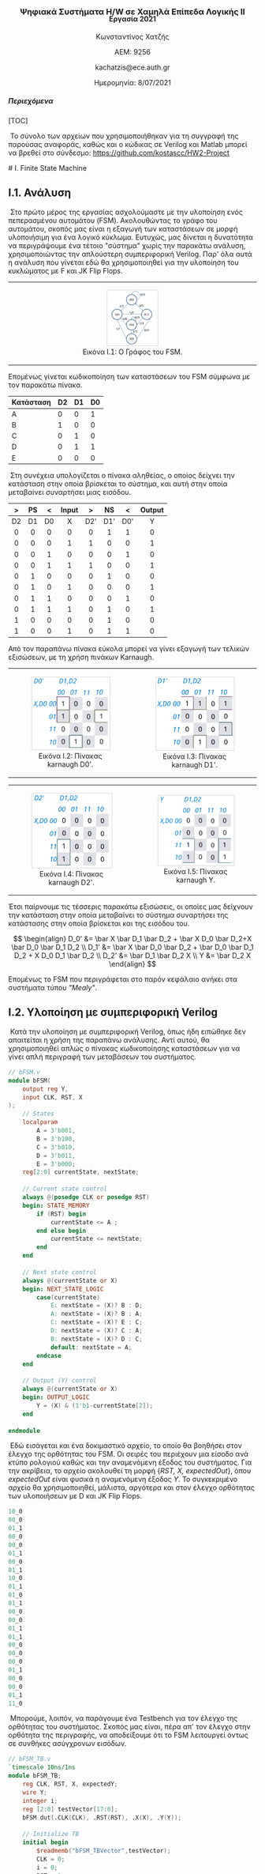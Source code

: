 <br><br><br><br>

<br>

<br>
<br>

<h3 style="text-align: center; ">Ψηφιακά Συστήματα H/W σε Χαμηλά Επίπεδα Λογικής ΙΙ</h3>
<h4 style="text-align: center; margin-top: -20px;">Εργασία 2021</h4>


<p style="text-align: center;">Κωνσταντίνος Χατζής</p>

<p style="text-align: center;">ΑΕΜ: 9256</p>

<p style="text-align: center;">kachatzis@ece.auth.gr</p>

<p style="text-align: center;">Ημερομηνία: 8/07/2021</p>

<div style="page-break-after: always; break-after: page;"></div>







<h5>Περιεχόμενα</h5>

[TOC]






​	Το σύνολο των αρχείων που χρησιμοποιήθηκαν για τη συγγραφή της παρούσας αναφοράς, καθώς και ο κώδικας σε Verilog και Matlab μπορεί να βρεθεί στο σύνδεσμο: https://github.com/kostascc/HW2-Project



<div style="page-break-after: always; break-after: page;"></div>
# I. Finite State Machine

## Ι.1. Ανάλυση

​	Στο πρώτο μέρος της εργασίας ασχολούμαστε με την υλοποίηση ενός πεπερασμένου αυτομάτου (FSM). Ακολουθώντας το γράφο του αυτομάτου, σκοπός μας είναι η εξαγωγή των καταστάσεων σε μορφή υλοποιήσιμη για ένα λογικό κύκλωμα. Ευτυχώς, μας δίνεται η δυνατότητα να περιγράψουμε ένα τέτοιο "σύστημα" χωρίς την παρακάτω ανάλυση, χρησιμοποιώντας την απλούστερη συμπεριφορική Verilog. Παρ' όλα αυτά η ανάλυση που γίνεται εδώ θα χρησιμοποιηθεί για την υλοποίηση του κυκλώματος με F και JK Flip Flops.

<table style="width:100%;">
<tr>
<td style="border: none;">
<figure style="text-align:center;">
  <img src="../Exercise_1/writing/fsm_graph.PNG" style="width:25%; border: 1px solid rgb(0 0 0 / 15%)">
  <figcaption>Εικόνα I.1: Ο Γράφος του FSM.</figcaption>
</figure>
</td>
</table>

Επομένως γίνεται κωδικοποίηση των καταστάσεων του FSM σύμφωνα με τον παρακάτω πίνακα.

| Κατάσταση | D2   | D1   | D0   |
| --------- | ---- | ---- | ---- |
| A         | 0    | 0    | 1    |
| B         | 1    | 0    | 0    |
| C         | 0    | 1    | 0    |
| D         | 0    | 1    | 1    |
| E         | 0    | 0    | 0    |

​	Στη συνέχεια υπολογίζεται ο πίνακα αληθείας, ο οποίος δείχνει την κατάσταση στην οποία βρίσκεται το σύστημα, και αυτή στην οποία μεταβαίνει συναρτήσει μιας εισόδου.

|  >   |  PS  |  <   | Input |  >   |  NS  |  <   | Output |
| :--: | :--: | :--: | :---: | :--: | :--: | :--: | :----: |
|  D2  |  D1  |  D0  |   X   | D2'  | D1'  | D0'  |   Y    |
|  0   |  0   |  0   |   0   |  0   |  1   |  1   |   0    |
|  0   |  0   |  0   |   1   |  1   |  0   |  0   |   1    |
|  0   |  0   |  1   |   0   |  0   |  0   |  1   |   0    |
|  0   |  0   |  1   |   1   |  1   |  0   |  0   |   1    |
|  0   |  1   |  0   |   0   |  0   |  1   |  0   |   0    |
|  0   |  1   |  0   |   1   |  0   |  0   |  0   |   1    |
|  0   |  1   |  1   |   0   |  0   |  0   |  1   |   0    |
|  0   |  1   |  1   |   1   |  0   |  1   |  0   |   1    |
|  1   |  0   |  0   |   0   |  0   |  1   |  0   |   0    |
|  1   |  0   |  0   |   1   |  0   |  1   |  1   |   0    |

Από τον παραπάνω πίνακα εύκολα μπορεί να γίνει εξαγωγή των τελικών εξισώσεων, με τη χρήση πινάκων Karnaugh.

<table style="width:100%;">
<tr>
<td style="border: none;">
<figure style="text-align:center;">
  <img src="../Exercise_1/writing/karnaught_d0_white.PNG" style="width:200px; border: 1px solid rgb(0 0 0 / 15%)">
  <figcaption>Εικόνα I.2: Πίνακας karnaugh D0'.</figcaption>
</figure>
</td>
<td style="border: none;">
<figure style="text-align:center;">
  <img src="../Exercise_1/writing/karnaught_d1_white.PNG" style="width:200px; border: 1px solid rgb(0 0 0 / 15%)">
  <figcaption>Εικόνα I.3: Πίνακας karnaugh D1'.</figcaption>
</figure>
</td>
</table>



<table style="width:100%;">
<tr>
<td style="border: none;">
<figure style="text-align:center;">
  <img src="../Exercise_1/writing/karnaught_d2_white.PNG" style="width:200px; border: 1px solid rgb(0 0 0 / 15%)">
  <figcaption>Εικόνα I.4: Πίνακας karnaugh D2'.</figcaption>
</figure>
</td>
<td style="border: none;">
<figure style="text-align:center;">
  <img src="../Exercise_1/writing/karnaught_y_white.PNG" style="width:200px; border: 1px solid rgb(0 0 0 / 15%)">
  <figcaption>Εικόνα I.5: Πίνακας karnaugh Y.</figcaption>
</figure>
</td>
</table>

Έτσι παίρνουμε τις τέσσερις παρακάτω εξισώσεις, οι οποίες μας δείχνουν την κατάσταση στην οποία μεταβαίνει το σύστημα συναρτήσει της κατάστασης στην οποία βρίσκεται και της εισόδου του.


$$
\begin{align}
D_0' &= \bar X \bar D_1 \bar D_2 + \bar X D_0 \bar D_2+X \bar D_0 \bar D_1 D_2 \\
D_1' &= \bar X \bar D_0 \bar D_2 + \bar D_0 \bar D_1 D_2 + X D_0 D_1 \bar D_2 \\
D_2' &= \bar D_1 \bar D_2 X \\
Y &= \bar D_2 X
\end{align}
$$

Επομένως το FSM που περιγράφεται στο παρόν κεφάλαιο ανήκει στα συστήματα τύπου *"Mealy"*. 

## Ι.2. Υλοποίηση με συμπεριφορική Verilog

​	Κατά την υλοποίηση με συμπεριφορική Verilog, όπως ήδη ειπώθηκε δεν απαιτείται η χρήση της παραπάνω ανάλυσης. Αντί αυτού, θα χρησιμοποιηθεί απλώς ο πίνακας κωδικοποίησης καταστάσεων για να γίνει απλή περιγραφή των μεταβάσεων του συστήματος.

```verilog
// bFSM.v
module bFSM(
    output reg Y,
    input CLK, RST, X
);
    // States
    localparam
        A = 3'b001,
        B = 3'b100,
        C = 3'b010,
        D = 3'b011,
        E = 3'b000;
    reg[2:0] currentState, nextState;

    // Current state control
    always @(posedge CLK or posedge RST)
    begin: STATE_MEMORY
        if (RST) begin
            currentState <= A ;
        end else begin
            currentState <= nextState;
        end
    end

    // Next state control
    always @(currentState or X)
    begin: NEXT_STATE_LOGIC
        case(currentState)
            E: nextState = (X)? B : D;
            A: nextState = (X)? B : A;
            C: nextState = (X)? E : C;
            D: nextState = (X)? C : A;
            B: nextState = (X)? D : C;
            default: nextState = A;
        endcase
    end
    
    // Output (Y) control
    always @(currentState or X)
    begin: OUTPUT_LOGIC
        Y = (X) & (1'b1-currentState[2]);
    end

endmodule
```

​	Εδώ εισάγεται και ένα δοκιμαστικό αρχείο, το οποίο θα βοηθήσει στον έλεγχο της ορθότητας του FSM. Οι σειρές του περιέχουν μια είσοδο ανά κτύπο ρολογιού καθώς και την αναμενόμενη έξοδος του συστήματος. Για την ακρίβεια, το αρχείο ακολουθεί τη μορφή {*RST, X, expectedOut*}, όπου *expectedOut* είναι φυσικά η αναμενόμενη έξοδος *Y*. Το συγκεκριμένο αρχείο θα χρησιμοποιηθεί, μάλιστα, αργότερα και στον έλεγχο ορθότητας των υλοποιήσεων με D και JK Flip Flops.

```verilog
10_0
00_0
01_1
00_0
00_0
01_1
00_0
01_1
10_0
01_1
01_0
01_1
00_0
00_0
01_1
01_1
00_0
00_0
00_0
01_1
00_0
00_0
01_1
11_0
```
​	Μπορούμε, λοιπόν, να παράγουμε ένα Testbench για τον έλεγχο της ορθότητας του συστήματος. Σκοπός μας είναι, πέρα απ' τον έλεγχο στην ορθότητα της περιγραφής, να αποδείξουμε ότι το FSM λειτουργεί όντως σε συνθήκες ασύγχρονων εισόδων. 
```verilog
// bFSM_TB.v
`timescale 10ns/1ns
module bFSM_TB;
    reg CLK, RST, X, expectedY;
    wire Y;
    integer i;
    reg [2:0] testVector[17:0];
    bFSM dut(.CLK(CLK), .RST(RST), .X(X), .Y(Y));
    
    // Initialize TB
    initial begin
        $readmemb("bFSM_TBVector",testVector);
        CLK = 0;
        i = 0;
        RST = 1; 
        X = 0;
    end

    // Update inputs and expected output
    always@(posedge CLK) begin
        if (i <= 18) begin
            {RST,X,expectedY} = testVector[i];
        end
    end

    // Check Output
    always@(negedge CLK)
    begin
        if(i <= 18) begin
            if(expectedY !== Y) begin
                $display("Wrong input for outputs %b, %b!=%b",{RST,X},expectedY,Y);
            end
            if(i <= 18) begin
                i = i+1;
            end
        end
    end

    // After the above well-defined inputs,
    // Check the response on async. inputs.
    initial begin
        #165;   // Wait for the pre-determined vectors to end
        i <= 100;// Stop assigning pre-determined values
        #3; RST <= 1; // async restart
            X <= 0;
            expectedY <= 0;
        #5; RST <= 0;
            expectedY <= 0;
        #10;X <= 1; // async input
            expectedY <= 1;
        #2; X <= 0;
            expectedY <= 0;
    end

    // Clock
    always begin
        #5 CLK <= ~CLK;
    end

endmodule
```

​	Μετά από εκτέλεση του παραπάνω Testbench, μπορούμε να λαμβάνουμε τις δυο επόμενες κυματομορφές. Στην πρώτη βλέπουμε ότι όντως το σύστημα μεταβαίνει από μια κατάσταση στην επόμενη κατά την ανερχόμενη ακμή του ρολογιού. Επισημαίνεται ότι το σήμα εισόδου *X* τίθεται κοντά στον ανερχόμενο κτύπο ρολογιού, αλλά λίγο αργότερα. Αυτό σημαίνει ότι το FSM δεν μεταβαίνει στην επόμενη κατάσταση για έναν κύκλο του ρολογιού.

<table style="width:100%;">
<tr>
<td style="border: none;">
<figure style="text-align:center;">
  <img src="../Exercise_1/writing/bFSM_1_TB.PNG" style="width:80%; border: 1px solid rgb(0 0 0 / 15%)">
  <figcaption>Εικόνα I.6: Behavioural FSM Testbench - Σύγχρονες είσοδοι.</figcaption>
</figure>
</td>
</table>

​	Στη δεύτερη προσομοίωση παρουσιάζεται και η λειτουργία του FSM για ασύγχρονο *RESET*, καθώς και τι συμβαίνει όταν δοθεί είσοδος *X* στο κύκλωμα λίγο πριν την ανερχόμενη ακμή του ρολογιού. Εδώ, όπως είναι φυσικό, η επόμενη κατάσταση *(nextState)* του συστήματος αλλάζει, και ταυτόχρονα παρατηρείται και μια μεταβολή στην έξοδο *Y*. H έξοδος του συστήματος, λοιπόν, είναι και αυτή ασύγχρονη καθώς το κύκλωμα είναι τύπου *"Mealy"*. 
<table style="width:100%;">
<tr>
<td style="border: none;">
<figure style="text-align:center;">
  <img src="../Exercise_1/writing/bFSM_2_TB.PNG" style="width:80%; border: 1px solid rgb(0 0 0 / 15%)">
  <figcaption>Εικόνα I.7: Behavioural FSM Testbench. - Ασύγχρονες είσοδοι.</figcaption>
</figure>
</td>
</table>



##Ι.3. Υλοποίηση με D-FlipFlop

​	Συνέχεια έχει η υλοποίηση του κυκλώματος με D Flip Flops. Εδώ αναπαριστούμε την τρέχουσα και επόμενη κατάσταση του συστήματος και την έξοδο και είσοδο των Flip Flops  αντίστοιχα. Εύκολα καταλαβαίνουμε, λοιπόν, ότι θα χρησιμοποιηθούν τρία Flip Flop, ένα για κάθε bit της κωδικοποίησης των καταστάσεων. Η είσοδος των Flip Flop αυτών θα περιέχει συνδυαστική λογική από την τρέχουσα κατάσταση (έξοδο των ίδιων Flip Flop) καθώς και την είσοδο του συστήματος *(X)*.

​	Αρχικά παρουσιάζεται η υλοποίηση του D Flip Flop με συμπεριφορική Verilog, λειτουργίας στην ανερχόμενη ακμή του ρολογιού και με *active-HIGH* σήμα RESET. Σημειώνεται ότι λόγω της φύσης του FSM, το οποίο απαιτεί επανεκκίνηση σε θέση διάφορη του μηδενός *(001)*, έχει υλοποιηθεί μια παραλλαγή του D Flip Flop το οποίο περιέχει μια ασύγχρονη είσοδο *PRESET*. Η είσοδος αυτή προκαλεί ασύγχρονη μετάβαση του Flip Flop στη θέση *Q=1*, αντί για *Q=0* που προκαλείται από το *RESET*. Παρ' όλα αυτά, η λειτουργία του *RESET* έχει επιλεχθεί να υπερισχύει αυτής του *PRESET*, κάτι το οποίο φαίνεται και στην επόμενη προσομοίωση.

```verilog
// d_ff.v
module d_ff (
    output reg Q, Qn,
    input wire D, CLK, RST, PRST
);
    assign Qn = ~Q;
    
    always @(posedge CLK or posedge RST or posedge PRST) 
    begin
        if( RST ) begin
            Q  <= 0;    // Reset
        end else if ( PRST ) begin 
            Q  <= 1;    // Preset
        end else begin
            Q  <= D;    // Set
        end
    end 

endmodule
```

​	Στη συνέχεια ακολουθεί το Testbench του Flip Flop. Εδώ για τον έλεγχο της λειτουργίας του D-FF, προκαλούνται ασύγχρονες είσοδοι (εξού και η παράλλειψη του σήματος ρολογιού στη λογική δοκιμής). Έχει εισαχθεί επίσης ένα σήμα *expectedQ*, το οποίο παρουσιάζει την αναμενόμενη έξοδο του Flip Flop. 

```verilog
// d_ff_TB.v
`timescale 10ns/1ns
module d_ff_TB;

    reg D, CLK, PRST, RST, expectedQ;
    wire Q, Qn;
    d_ff dut(.Q(Q), .Qn(Qn), .D(D), .CLK(CLK), .PRST(PRST), .RST(RST)); 

    // Initialize
    initial begin
        D = 0;
        CLK = 0;
        RST = 1;
        PRST = 0;
        expectedQ = 0;
    end
	
    // Test
    initial begin
        #4; RST <= 0;
        #10;D <= 1;
            expectedQ <= #1 1;
        #10;D <= 0;
            expectedQ <= #1 0;
        #4; PRST <= 1;
            expectedQ <= 1;
        #4; RST <= 1;
            expectedQ <= 0;
        #2; RST <= 0;
            expectedQ <= #1 1;
        #10;PRST <= 0;
            expectedQ <= #1 0;
        #10;D <= 1;
            expectedQ <= #1 1;
    end
    
    // Clock
    always begin
        #5 CLK <= ~CLK;
    end
endmodule
```

​	Μετά από εκτέλεση του παραπάνω Testbench βλέπουμε ότι το Flip Flop απαντά σωστά σε σύγχρονα και ασύγχρονα σήματα εισόδου. Παρατηρούμε επίσης ότι όντως η λειτουργία *RESET* υπερισχύει όλων των υπολοίπων εισόδων, όπως οφείλει άλλωστε να ισχύει.

<table style="width:100%;">
<tr>
<td style="border: none;">
<figure style="text-align:center;">
  <img src="../Exercise_1/writing/d_ff_TB.PNG" style="width:70%; border: 1px solid rgb(0 0 0 / 15%)">
  <figcaption>Εικόνα I.8: D-FF Testbench.</figcaption>
</figure>
</td>
</table>

​	Μετά την κατασκευή του D Flip Flop, μπορούμε να χρησιμοποιήσουμε τις εξισώσεις επόμενης κατάστασης (βλ. [Ι.1.](#Ι.1. ανάλυση)) για την κατασκευή της συνδυαστική λογικής του FSM. H συνδυαστική λογική αυτή δίνεται ως είσοδος στα τρία D-FF, όπου η είσοδος αυτή "περνά" στην έξοδο των Flip Flop στον επόμενο κτύπο ρολογιού, και η επόμενη κατάσταση γίνεται η τρέχουσα. Σημειώνεται ότι γίνεται χρήση της λειτουργίας *PRESET* των Flip Flop, εφαρμόζοντας το σήμα *RESET* στην είσοδο *RESET* στα δυο πρώτα Flip Flop, και στην είσοδο *PRESET* στο τρίτο. Αυτό γίνεται για  την αποκατάσταση του κυκλώματος στη προεπιλεγμένη κατάσταση *Α (001)* μετά από ασύγχρονο παλμό στο σήμα *RESET* του FSM.

```verilog
// dFSM.v
module dFSM (
    output reg Y,
    input wire CLK, X, RST 
);
    reg[2:0] D;
    wire[2:0] Q;
    supply0 gnd;
    
    // Three D-FFs
    d_ff dff[2:0] (
        .D(D),  .CLK(CLK), .Q(Q),
        .RST({ {2{RST}}, gnd }), .PRST({ {2{gnd}}, RST })
    );

    localparam defState = 3'b001;
    initial begin
        D = defState;
    end

    // Next State Logic
    assign D[2] =   ( ~Q[1] && ~Q[2] && X );
    assign D[1] =   ( ~X && ~Q[0] && ~Q[2]           ) ||
                    (       ~Q[0] && ~Q[1] &&  Q[2]  ) ||
                    (  X &&  Q[0] &&  Q[1] && ~Q[2]  );
    assign D[0] =   ( ~X && ~Q[1] && ~Q[2] ) ||
                    ( ~X &&  Q[0] && ~Q[2] ) ||
                    (  X && ~Q[0] && ~Q[1] && Q[2] );
    // Output Logic
    assign Y = ~Q[2] && X;  

endmodule
```

​	Το Testbench που ακολουθεί είναι ίδιο με αυτό της προηγούμενης υλοποίησης FSM, μιας και οι είσοδοι/έξοδοι είναι ίδιες, όπως και η αναμενόμενη συμπεριφορά του.

```verilog
// dFSM_TB.v
`timescale 10ns/1ns
module dFSM_TB;

    reg CLK, RST, X, expectedY;
    wire Y;
    integer i;

    dFSM dut(.CLK(CLK), .RST(RST), .X(X), .Y(Y));
    reg [2:0] testVector[17:0];

    // Initialize
    initial begin
        $readmemb("bFSM_TBVector",testVector);
        CLK = 0;  RST = 1; 
        i = 0;    X = 0;
    end

    // Set Inputs
    always@(posedge CLK) begin
        if (i <= 18) begin
            {RST,X,expectedY} = testVector[i];
        end
    end

    // Check Output
    always@(negedge CLK)
    begin
        if(i <= 18) begin
            if(expectedY !== Y) begin
                $display("Wrong input for outputs %b, %b!=%b",{RST,X},expectedY,Y);
            end
            if(i <= 18) begin
                i = i+1;
            end
        end
    end

    // Asynchronous test
    initial begin
        #165;   // Wait for the pre-determined vectors to end
        i <= 100;// Stop assigning pre-determined values
        #3; RST <= 1;
            X <= 0;
            expectedY <= 0;
        #5; RST <= 0;
            expectedY <= 0;
        #10;X <= 1;
            expectedY <= 1;
        #2; X <= 0;
            expectedY <= 0;
    end

    // Clock
    always begin
        #5 CLK <= ~CLK;
    end
endmodule
```

​	Παρακάτω παρουσιάζεται η προσωμοίωση του FSM με D Flip Flops. Φυσικά η προσομοίωση αυτή δεν διαφέρει από αυτή του FSM με συμπεριφορική Verilog.

<table style="width:100%;">
<tr>
<td style="border: none;">
<figure style="text-align:center;">
  <img src="../Exercise_1/writing/dFSM_TB.PNG" style="width:80%; border: 1px solid rgb(0 0 0 / 15%)">
  <figcaption>Εικόνα I.9: Testbench του FSM με D-FF.</figcaption>
</figure>
</td>
</table>



##Ι.4. Υλοποίηση με JK-FlipFlop

​	Τέλος, καλούμαστε να υλοποιήσουμε το παραπάνω FSM με JK Flip Flops. Αρχικά παρουσιάζεται η υλοποίηση των Flip Flop με την παραλλαγή του *PRESET* (όπως εξηγήθηκε και παραπάνω).

```verilog
// jk_ff.v
module jk_ff (
    output reg Q, Qn,
    input wire J, K, CLK, RST, PRST 
);
    assign Qn = ~Q;

    always @(posedge CLK or posedge RST or posedge PRST) begin
        if (RST) begin
            Q <= 0; // Reset
        end else if (PRST) begin
            Q <= 1; // Preset
        end else if ( J & K ) begin
            Q <= ~Q;// Switch
        end else if ( J ) begin
            Q <= 1; // Set
        end else if ( K ) begin
            Q <= 0; // Unset
        end else begin
            Q <= 0; // Default: Reset
        end
    end 
endmodule
```

​	Αντίστοιχα με το D Flip Flop του προηγούμενου κεφαλαίου, υλοποιείται και εδώ ένα Testbench για το JK Flip Flop. Εδώ ελέγχεται και πάλι η συμπεριφορά του συστήματος σε σύγχρονες και ασύγχρονες μεταβολές της εξόδου. Γι' αυτό το λόγο έχει παραλληφθεί η χρήση του ρολογιού στη λογική ελέγχου και έχουν εισαχθεί οι αναμενόμενες καταστάσεις του κυκλώματος χειροκίνητα.

```verilog
// jk_ff_TB.v
`timescale 10ns/1ns
module jk_ff_TB;
    reg expectedQ;
    reg J, K, CLK, PRST, RST;
    wire Q, Qn;

    jk_ff dut(
        .Q(Q), .Qn(Qn),   .J(J), 
        .K(K), .CLK(CLK), .PRST(PRST), 
        .RST(RST)
    ); 

    // Initialize
    initial begin
        J = 0;  K = 0; CLK = 0;
        RST = 1; PRST = 0;
        expectedQ = 0;
    end

    // Test
    initial begin
        #4;RST <= 0;
        #10;J <= 1;
            expectedQ <= #1 1;
        #10;J <= 0;
            K <= 1;
            expectedQ <= #1 0;
        #10;J <= 1;
            K <= 1;
            expectedQ <= #1 ~expectedQ;
        #10;J <= 1;
            K <= 1;
            expectedQ <= #1 ~expectedQ;
        #10;J <= 0;
            K <= 0;
        #10;RST <= 1;
            expectedQ <= 0;
        #10;RST <= 0;
            PRST <= 1;
            expectedQ <= 1;
        #10;RST <= 1;
            PRST <= 1;
            expectedQ <= 0;
        #10;J <= 1;
            K <= 1;
        #10;RST <= 0;
            PRST <= 0;
            J <= 0;
            K <= 1;
            expectedQ <= 0;
        #10;K <= 0;
    end

    // CLock
    always begin
        #5 CLK <= ~CLK;
    end
endmodule
```

​	Όπως φαίνεται παρακάτω, το JK Flip Flop απαντά σωστά σε μεταβολές των σημάτων *J, K, RESET, PRESET*, και η η έξοδός του ακολουθεί την αναμενόμενη. Τονίζεται και πάλι πως παρόλο που έχει εισαχθεί η παραλλαγή του *PRESET* στο σύστημα, η λειτουργία του *RESET* συνεχίζει να υπερισχύει στη κατάσταση του κυκλώματος.

<table style="width:100%;">
<tr>
<td style="border: none;">
<figure style="text-align:center;">
  <img src="../Exercise_1/writing/jk_ff_TB.PNG" style="width:80%; border: 1px solid rgb(0 0 0 / 15%)">
  <figcaption>Εικόνα I.10: JK-FF Testbench.</figcaption>
</figure>
</td>
</table>

​	Στη συνέχεια κατασκευάζουμε το FSM που περιγράφηκε προηγουμένως με JK Flip Flops. Εδώ θα υποστηριχθεί και πάλι η ασύγχρονη λειτουργία του *RESET* με τη μέθοδο που επιλέχθηκε και στο FSM (με D-FF) της προηγούμενης ενότητας. Επομένως η μετατροπή του κυκλώματος για χρήση των JK Flip Flop γίνεται εξαιρετικά απλή: Τα τρία D-FF της προηγούμενης υλοποίησης FSM αντκαθίστανται με τρία JK-FF, όπου η είσοδός τους προκύπτει ως εξής:
$$
J = D\\
K = \bar D
$$

```verilog
// jkFSM.v
module jkFSM (
    output reg Y,
    input wire CLK, X, RST 
);
    reg[2:0] D, J, K;
    wire[2:0] Q;
    supply0 gnd;
    
    // Convert D-FF to JK-FF input
    assign J =  D;
    assign K = ~D;

    jk_ff jkff[2:0] (
        .J(J),
        .K(K),
        .CLK(CLK), 
        .Q(Q),
        .RST({ {2{RST}}, gnd }),
        .PRST({ {2{gnd}}, RST })
    );

    parameter rstState = 3'b001;
    initial begin
        D = rstState;
    end

    // Next State Logic
    assign D[2] =   ( ~Q[1] && ~Q[2] && X );
    assign D[1] =   ( ~X && ~Q[0] && ~Q[2]           ) ||
                    (       ~Q[0] && ~Q[1] &&  Q[2]  ) ||
                    (  X &&  Q[0] &&  Q[1] && ~Q[2]  );
    assign D[0] =   ( ~X && ~Q[1] && ~Q[2] ) ||
                    ( ~X &&  Q[0] && ~Q[2] ) ||
                    (  X && ~Q[0] && ~Q[1] && Q[2] );
    // Output Logic
    assign Y = ~Q[2] && X; 
endmodule
```

​	Για τη δοκιμή του κυκλώματος ακολουθείται η ιδια μέθοδος δοκιμής με αυτή των προηγούμενων υλοποιήσεων FSM.

```verilog
//jkFSM_TB.v
`timescale 10ns/1ns
module jkFSM_TB;

    reg CLK, RST, X, expectedY;
    wire Y;
    integer i;

    jkFSM dut(.CLK(CLK), .RST(RST), .X(X), .Y(Y));
    reg [2:0] testVector[17:0];
	
    // Initialize
    initial begin
        $readmemb("bFSM_TBVector",testVector);
        CLK = 0;
        i = 0;
        RST = 1; 
        X = 0;
    end
	
    // Set inputs
    always@(posedge CLK) begin
        if (i <= 18) begin
            {RST,X,expectedY} = testVector[i];
        end
    end

    // Check output
    always@(negedge CLK)
    begin
        if(i <= 18) begin
            if(expectedY !== Y) begin
                $display("Wrong input for outputs %b, %b!=%b",{RST,X},expectedY,Y);
            end
            if(i <= 18) begin
                i = i+1;
            end
        end
    end

    // Async Test
    initial begin
        #165;   // Wait for the pre-determined vectors to end
        i <= 100;// Stop assigning pre-determined values
        #3;	RST <= 1;
        	X <= 0;
        	expectedY <= 0;
        #5;	RST <= 0;
        	expectedY <= 0;
        #10;X <= 1;
        	expectedY <= 1;
        #2;	X <= 0;
        	expectedY <= 0;
    end
	
    // Clock
    always begin
        #5 CLK <= ~CLK;
    end
endmodule
```

​	Η προσομοίωση του FSM με JK Flip Flops δίνει επίσης τα ίδια ακριβώς αποτελέσματα με αυτά των προηγούμενων υλοποιήσεων.  

<table style="width:100%;">
<tr>
<td style="border: none;">
<figure style="text-align:center;">
  <img src="../Exercise_1/writing/jkFSM_TB.PNG" style="width:80%; border: 1px solid rgb(0 0 0 / 15%)">
  <figcaption>Εικόνα I.11: Testbench του FSM με JK-FF.</figcaption>
</figure>
</td>
</table>


<div style="page-break-after: always; break-after: page;"></div>

# II. Απαριθμητής BCD

## ΙΙ.1. Ανάλυση

​	Στο δεύτερο μέρος της εργασίας ασχολούμαστε με την κατασκευή ενός απαριθμητή τεσσάρων ψηφίων *(0000-9999)* κωδικοποίησης BCD, καθώς και με την απεικόνιση των ψηφίων αυτών σε οθόνες LED 7 τμημάτων (ως εξής *"7-Seg. LED"*). Επιλέγεται ότι θα ήταν σπάταλο να γίνει αναλυτική κατασκευή ενός FSM για τον απαριθμητή και εύρεση των εξισώσεων κατάστασής του, εφόσον υπάρχουν ήδη γνωστά κυκλώματα μετρητών. Χρησιμοποιείται, λοιπόν, το παρακάτω κύκλωμα, με τέσσερα T Flip Flops και λιγοστές πύλες AND/OR. Η έξοδος του απαριθμητή είναι σε μορφή *{ABCD}*. Επισημαίνεται ότι η είσοδος (στο παρακάτω σχήμα ως *CLOCK*) του απαριθμητή θεωρείται καθ' όλο το μήκος του κεφαλαίου *ΙΙ* ως ένας απλός active-HIGH παλμός, και όχι ένα ρολόι. Αυτό υποστηρίζεται από την απόφαση να χρησιμοποιηθεί μόνο ένα *Gated Clock* για ολόκληρο το κύκλωμα (βλ [II.5.](#ΙΙ.5. Απεικόνιση απαριθμητή τεσσάρων ψηφίων σε 7-Segment LEDs)). Οι παραπάνω αποφάσεις αναλύονται λεπτομερώς στις επόμενες ενότητες.

<table style="width:100%;">
<tr>
<td style="border: none;">
<figure style="text-align:center;">
  <img src="../Exercise_2/writing/counter_circuit.PNG" style="width:85%; border: 1px solid rgb(0 0 0 / 15%)">
  <figcaption>Εικόνα II.1: Κύκλωμα BCD απαριθμητή με T-FF.</figcaption>
</figure>
</td>
</table>



## ΙΙ.2. Απαριθμητής με T-FlipFlop

​	Για τη κατασκευή του απαριθμητή, αρχικά απαιτείται η υλοποίηση των T Flip Flops με δομική Verilog. Γι' αυτό επιλέχθηκε το κύκλωμα που παράγει ένα JK Flip Flop, από *Master-Slave* συνδεσμολογία με δυο *SR* μανδαλωτές[^fn_tff_github].  Για τη μετατροπή του JK Flip Flop σε T που απαιτείται από τη συγκεκριμένη άσκηση, δεν έχουμε παρά να βραχυκυκλώσουμε τις δυο εισόδους δεδομένων, J και K. Έχει επιλεχθεί, επίσης, ότι απο εδώ και στο εξής θα ακολουθηθεί σχεδίαση με active-HIGH σήματα εισόδου (όπως *RESET*) και τα Flip Flop θα λειτουργούν στην ανερχόμενη ακμή του ρολογιού.

[^fn_tff_github]: Το κύκλωμα αποτελεί παραλλαγή σχεδίου του [Shubham Pandey](https://github.com/spdy1895).

<table style="width:100%;">
<tr>
<td style="border: none;">
<figure style="text-align:center;">
  <img src="../Exercise_2/writing/master_slave_jk_ff.gif" style="width:60%; border: 1px solid rgb(0 0 0 / 15%)">
  <figcaption>Εικόνα II.2: JK-FF από SR μανδαλωτές σε Master-Slave συνδεσμολογία.</figcaption>
</figure>
</td>
</table>


```verilog
// t_ff.v
module t_ff ( 
    output wire Q, Qn,
    input wire RST, T, CLK 
);
wire j, k;
assign j = T;
assign k = T;

wire RSTn, CLKn;
not u_nrst (RSTn, RST);
not u_nclk (CLKn, CLK);

// Slave
nand n0(Q, e, Qn);
nand n1(Qn, f, RSTn, Q);
nand n2(e, c, RSTn, CLK);
nand n3(f, d, CLK);

// Master
nand n4(c, a, d);
nand n5(d, b, c, RSTn);
nand n6(a, j, CLKn, Qn, RSTn);
nand n7(b, k, CLKn, Q);

endmodule
```

​	Για τον έλεγχο του T Flip Flop έχει συνταχθεί το παρακάτω Testbench, όπου γίνεται χρήση ενός δοκιμαστικού αρχείου *(t_ff_TBVector)* με προεπιλεγμένες τιμές εισόδου και αναμενόμενης εξόδου. Σε κάθε ανερχόμενη ακμή του ρολογιού γίνεται έλεγχος της ορθότητας της εξόδου του Flip Flop.

```verilog
// t_ff_TB.v
`timescale 10ns/1ns
module t_ff_TB;

    reg T, CLK, INIT, tmp;
    wire Q, Qbar;
    reg expectedOut, rst;
    integer i;

    t_ff dut( 
        .Q(Q), 
        .Qn(Qbar), 
        .T(T), 
        .CLK(CLK), 
        .RST(INIT) 
    ); 
    reg [2:0] testVector[20:0];

    // Initialize
    initial begin
        $readmemb("t_ff_TBVector",testVector);
        i = 0;
        INIT = 0;
        CLK = 0;
        T = 0;
    end

    // Set Input, expected output
    always@(posedge CLK) begin
        {INIT,T,expectedOut}=testVector[i];#10;
    end

    // Check the output
    always@(posedge CLK) begin
        if(expectedOut !== Q) begin
            $display("Wrong output for inputs %b, %b!=%b",{T},expectedOut,Q);
        end
        #1 i = i + 1;
    end

    // Clock
    always begin
        #5; CLK = ~CLK;
    end
endmodule
```

​	Το αρχείο δοκιμής που ακολουθεί περιέχει τιμές σε μορφή *{RESET, T, expectedOut}*, όπου μια σειρά  χρησιμοποιείται σαν είσοδος στο Flip Flop σε κάθε ανερχόμενη ακμή του ρολογιού.

```
// t_ff_TBVector
10_0
00_0
00_0
00_0
01_0
01_1
01_0
01_1
01_0
01_1
10_0
10_0
```

​	Μετά από εκτέλεση του παραπάνω Testbench διαπιστώνεται ότι το T Flip Flop λειτουργεί ορθά. Δηλαδή η έξοδος του Flip Flop εναλλάσεται σε κάθε ανερχόμενη ακμή του ρολογιού εφόσον το σήμα εισόδου Τ είναι ενεργό, καθώς και μηδενίζεται οποτεδήποτε ενεργοποιηθεί το σήμα *RESET*.

<table style="width:100%;">
<tr>
<td style="border: none;">
<figure style="text-align:center;">
  <img src="../Exercise_2/writing/t_ff_TB.PNG" style="width:90%; border: 1px solid rgb(0 0 0 / 15%)">
  <figcaption>Εικόνα II.3: T-FF Testbench.</figcaption>
</figure>
</td>
</table>

​	Εφόσον έχει κατασκευαστεί το σύστημα του T Flip Flop, είναι απλή η διασύνδεση τεσσάρων Τ-FF με λιγοστές *AND/OR* πύλες για την κατασκευή του κυκλώματος του απαριθμητή (βλ. [ΙΙ.1.](#ΙΙ.1. Ανάλυση)). Όπως προαναφέρθηκε, έχει γίνει η επιλογή ότι ο απαριθμητής να λειτουργεί με την είσοδο ενός active-HIGH σήματος *EN*, και όχι με τη χρήση της ακμής του ρολογιού. Επισημαίνεται ότι το σήμα *EN* προέρχεται από την έξοδο ενός *Gated Clock*, το οποίο υλοποιείται αργότερα (βλ. [ΙΙ.5.](#ΙΙ.5. Απεικόνιση απαριθμητή τεσσάρων ψηφίων σε 7-Segment LEDs)). Η επιλογή αυτή γίνεται καθαρά για λόγους εξοικονόμησης χώρου, καθώς σε περίπτωση που τα T Flip Flops λάμβαναν το σήμα *CLOCK* ξεχωριστά, θα έπρεπε να υλοποιηθούν πολλαπλά *Gated Clocks* (ιδίως όταν αργότερα χρησιμοποιηθούν πολλαπλά ψηφία, επομένως και πολλαπλοί απαριθμητές). 

Επομένως ο BCD απαριθμητής ενός ψηφίου υλοποιείται ως εξής:

```verilog
// BCDcounter.v
module BCDcounter(
    output wire[3:0] ABCD, 
    output wire CARRY,
    input EN, RST
);
    supply1 vdd;
    wire A, B, C, D;
    assign {ABCD[3:0]} = {D,C,B,A};

    wire An, Bn, Cn, Dn;

    assign CARRY = Dn;

    // AND gates
    and u_a1 (n_a1, A, Dn  ),
        u_a2 (n_a2, B, A   ),
        u_a3 (n_a3, D, A   ),
        u_a4 (n_a4, C, n_a2);

    // OR gate
    or  u_o5 (n_o5, n_a3, n_a4);

    // T-FFs
    t_ff u_t[3:0] (
        .T ({vdd, n_a1, n_a2, n_o5}),
        .Q ({A , B , C , D }),
        .Qn({An, Bn, Cn, Dn}),
        .RST(RST),
        .CLK(EN)
    );
endmodule
```

​	Για τον απαριθμητή ενός ψηφίου συντάσσεται και το επόμενο Testbench, όπου δίνεται ένας παλμός αύξησης του μετρητή ανά 100ns.

```verilog
// BCDcounter_TB.v
`timescale 10ns/1ns;
module BCDcounter_TB;

    wire[3:0] ABCD;
    wire CARRY;
    reg EN, RST;
    reg[3:0] expectedOut;

    BCDcounter udp(
        .ABCD(ABCD),
        .RST(RST),
        .EN(EN),
        .CARRY(CARRY)
    );

    // Initialize
    initial begin
        EN = 0;
        RST = 1;
        #9;
        RST = 0;
        EN = 1;
        #120;
        RST = 1;
        expectedOut = 4'b0000;
    end

    // Check
    initial begin
        expectedOut = 4'b0000;
        #15; expectedOut = 4'b0001;
        #10; expectedOut = 4'b0010;
        #10; expectedOut = 4'b0011;
        #10; expectedOut = 4'b0100;
        #10; expectedOut = 4'b0101;
        #10; expectedOut = 4'b0110;
        #10; expectedOut = 4'b0111;
        #10; expectedOut = 4'b1000;
        #10; expectedOut = 4'b1001;
        #10; expectedOut = 4'b0000;
        #10; expectedOut = 4'b0001;
        #10; expectedOut = 4'b0010;
    end

    // Enable Pulse
    always begin
        #5 EN = ~EN;
    end
endmodule
```

​	Μετά από εκτέλεση του παραπάνω Testbench, παρατηρείται ότι ο απαριθμητής ενός ψηφίου λειτουργεί ορθά. Δηλαδή σε κάθε παλμό του ρολογιού το ψηφίο αυξάνεται κατά ένα, και μηδενίζει όταν υπερβεί τον δεκαδικό αριθμό 9. Εδώ φαίνεται επίσης η λειτουργία του *CARRY* που θα χρησιμοποιηθεί σε επόμενα κεφάλαια για τη σύνδεση πολλαπλών απαριθμητών. Το σήμα αυτό απενεργοποιείται δυο παλμούς πριν ο απαριθμητής φτάσει στην αλλαγή δεκάδας (θέση δεκαδικού 9). Όταν ο απαριθμητής μεταβαίνει στη κατάσταση 0 το *CARRY* ενεργοποιείται εκ' νέου. Η ενεργοποίηση αυτή χρησιμοποιείται ως παλμική είσοδος στον επόμενο απαριθμητή για την ενεργοποίησή του. 

<table style="width:100%;">
<tr>
<td style="border: none;">
<figure style="text-align:center;">
  <img src="../Exercise_2/writing/BCDcounter_TB.PNG" style="width:90%; border: 1px solid rgb(0 0 0 / 15%)">
  <figcaption>Εικόνα II.4: Testbench απαριθμητή τεσσάρρων bit.</figcaption>
</figure>
</td>
</table>



##ΙΙ.3. Κωδικοποίηση 7-Segment

​		Για την απεικόνιση ενός BCD ψηφίου σε δεκαδική μορφή χρησιμοποιούνται τα 7-Seg. LEDs. Ένα τέτοιο LED έχει τη μορφή του παρακάτω σχήματος.

<table style="width:100%;">
<tr>
<td style="border: none;">
<figure style="text-align:center;">
  <img src="../Exercise_2/writing/7SegLED.PNG" style="width:11%; border: 1px solid rgb(0 0 0 / 15%)">
  <figcaption>Εικόνα II.5: 7-Segment LED.</figcaption>
</figure>
</td>
</table>
​	Ένα 7-Seg. ψηφίο αποτελείται από επτά εισόδους *(a, b, ... , f, g)* οι οποίες ενεργοποιούν κάθε ένα από τα επτά τμήματα του ψηφίου αντίστοιχα. Οι είσοδοι αυτές είναι είτε active-HIGH, είτε active-LOW ανάλογα με τον τύπο του ψηφίου. Επομένως έχει υιοθετηθεί η εξής συνθήκη για τον τύπο του LED:
$$
\begin{align}
\text{Common Cathode} &\rightarrow \text{LED_type_ctl = 0} \\
\text{Common Anode} &\rightarrow \text{LED_type_ctl = 1} \\
\end{align}
$$
​	Δημιουργώντας τον παρακάτω πίνακα αληθείας όπου αντιστοιχίζεται το κάθε BCD ψηφίο σε μια 7-Seg. απεικόνιση (για LED κοινής καθόδου), εύκολα προκύπτουν οι 7 εξισώσεις μετατροπής BCD σήματος.  


<table style="width:100%;">
<tr>
<td style="border: none;">
<figure style="text-align:center;">
  <img src="../Exercise_2/writing/BCDto7Seg_Truth_Table.PNG" style="width:50%; border: 1px solid rgb(0 0 0 / 15%)">
  <figcaption>Εικόνα II.6: Πίνακας αληθείας 7-Segment κωδικοποίησης.</figcaption>
</figure>
</td>
</table>
$$
\begin{align}
a &= A+C+BD+\bar B \bar D \\
b &= \bar B + \bar C \bar D + CD \\
c &= B + \bar C + D \\
d &= \bar B \bar D + C \bar D + B \bar C D + \bar B C + A \\
e &= \bar B \bar D + C \bar D \\ 
f &= A + \bar C \bar D + B \bar C + B \bar D \\
g &= A + B \bar C + \bar B C + C \bar D\\
\end{align}
$$

​	Οι εξισώσεις, λοιπόν, αυτές αποτελούν και τον μετατροπέα λέξης από BCD σε 7-Seg LED. Τέλος, προστίθενται ένας τρισταθής Buffer και ένας τρισταθής Inverter, οι οποίοι λειτουργούν εκ' περιτροπής και ελέγχουν τον τύπο LED στην έξοδο.

```verilog
// BCDto7Seg.v
module BCDto7Seg (
    output wire[6:0] LED,   // 7 Seg.
    input wire[3:0] ABCD,   // BCD
    input LED_type_ctl      // LED type
);

    wire A,B,C,D,a,b,c,d,e,f,g;

    assign {A,B,C,D}  = {ABCD[3:0]}     ;
    assign {LED[6:0]} = {a,b,c,d,e,f,g} ;

    // Inverters
    not u_An (_A, A),
        u_Bn (_B, B),
        u_Cn (_C, C),
        u_Dn (_D, D);

    // AND gates
    and u_BnDn (BnDn, _B, _D),
        u_BD   (BD,    B,  D),
        u_BDn  (BDn,   B, _D),
        u_CnDn (CnDn, _C, _D),
        u_CD   (CD,    C,  D),
        u_CDn  (CDn,   C, _D),
        u_BCn  (BCn,   B, _C),
        u_BnC  (BnC,  _B,  C),
        u_BCnD (BCnD,  B, _C,  D);
    
    // OR gates
    or  // a
        u_a1    (n_a1,    A,    C,   BD),
        u_a0    (na,   n_a1, BnDn      ),
        // b
        u_b0    (nb,     _B, CnDn,   CD),
        // c
        u_c0    (nc,      B,   _C,    D),
        // d
        u_d1    (n_d1, BnDn,  CDn, BCnD),
        u_d0    (nd,   n_d1,  BnC,    A),
        // e
        u_e0    (ne,   BnDn,  CDn      ),
        // f
        u_f1    (n_f1,    A, CnDn,  BCn),
        u_f0    (nf,   n_f1,  BDn      ),
        // g
        u_g1    (n_g1,    A,  BCn,  BnC),
        u_g0    (ng,   n_g1,  CDn      );

    // Tristate Buffers
    // (controlling the LED output type)
    bufif0  u_bf[6:0] ({a,b,c,d,e,f,g}, {na,nb,nc,nd,ne,nf,ng}, LED_type_ctl);
    notif1  u_nf[6:0] ({a,b,c,d,e,f,g}, {na,nb,nc,nd,ne,nf,ng}, LED_type_ctl);
endmodule
```

​	Για τον έλεγχο του μετατροπέα χρησιμοποιείται το παρακάτω Testbench, όπου εισάγονται διαδοχικές τιμές τεσσάρων biτ στον μετατροπέα, και ελέγχεται ότι η είσοδος συνάδει με την παραπάνω 7-Seg. κωδικοποίηση.

```verilog
// BCDto7Seg_TB.v
`timescale 10ns/1ns;
module BCDto7Seg_TB;

    wire[6:0] LED;
    reg[3:0] ABCD;
    reg LED_type_ctl;
    reg[6:0] expectedLED;

    BCDto7Seg dut(.LED(LED),.ABCD(ABCD),.LED_type_ctl(LED_type_ctl));

    // Test
    initial begin
        LED_type_ctl = 1'b0;  // Common Cathode
            ABCD = 4'b_0000;//0
            expectedLED = 7'b_1111110;
        #1;	ABCD = 4'b_0001;//1
        	expectedLED = 7'b_0110000;
        #1;	ABCD = 4'b_0010;//2
        	expectedLED = 7'b_1101101;
        #1;	ABCD = 4'b_0011;//3
        	expectedLED = 7'b_1111001;
        #1;	ABCD = 4'b_0100;//4
        	expectedLED = 7'b_0110011;
        #1;	ABCD = 4'b_0101;//5
        	expectedLED = 7'b_1011011;
        #1;	ABCD = 4'b_0110;//6
        	expectedLED = 7'b_1011111;
        #1;	ABCD = 4'b_0111;//7
        	expectedLED = 7'b_1110000;
        #1;	ABCD = 4'b_1000;//8
        	expectedLED = 7'b_11111111;
        #1;	ABCD = 4'b_1001;//9
        	expectedLED = 7'b_11111011;
        
        LED_type_ctl = 1'b1;  // Common Anode
            ABCD = 4'b_0000;//0
            expectedLED = ~(7'b_1111110);
        #1;	ABCD = 4'b_0001;//1
        	expectedLED = ~(7'b_0110000);
        #1;	ABCD = 4'b_0010;//2
            expectedLED = ~(7'b_1101101);
        #1;	ABCD = 4'b_0011;//3
        	expectedLED = ~(7'b_1111001);
        #1;	ABCD = 4'b_0100;//4
        	expectedLED = ~(7'b_0110011);
        #1;	ABCD = 4'b_0101;//5
        	expectedLED = ~(7'b_1011011);
        #1;	ABCD = 4'b_0110;//6
        	expectedLED = ~(7'b_1011111);
        #1;	ABCD = 4'b_0111;//7
        	expectedLED = ~(7'b_1110000);
        #1;	ABCD = 4'b_1000;//8
            expectedLED = ~(7'b_11111111);
        #1;	ABCD = 4'b_1001;//9
        	expectedLED = ~(7'b_11111011);
    end
endmodule
```

​	Μετά από εκτέλεση της προσομοίωσης για το Testbench του μετατροπέα, βλέπουμε ότι έχει οριστεί ένα σωστά ένα σύστημα απεικόνισης BCD ψηφίου σε 7-Seg. LED. Μάλιστα η ορθότητά του συστήματος ισχύει σε LED κοινής καθόδου και ανόδου, όπως φαίνεται από τις επόμενες δυο εικόνες.


<table style="width:100%;">
<tr>
<td style="border: none;">
<figure style="text-align:center;">
  <img src="../Exercise_2/writing/BCDto7Seg_1_TB.PNG" style="width:100%; border: 1px solid rgb(0 0 0 / 15%)">
  <figcaption>Εικόνα II.7: Testbench κωδικοποιητή BCD σε 7-Segment LED κοινής καθόδου.</figcaption>
</figure>
</td>
</table>

<table style="width:100%;">
<tr>
<td style="border: none;">
<figure style="text-align:center;">
  <img src="../Exercise_2/writing/BCDto7Seg_2_TB.PNG" style="width:100%; border: 1px solid rgb(0 0 0 / 15%)">
  <figcaption>Εικόνα II.8: Testbench κωδικοποιητή BCD σε 7-Segment LED κοινής ανόδου.</figcaption>
</figure>
</td>
</table>


## ΙΙ.4. Απαριθμητής τεσσάρων ψηφίων

​	Εφόσον έχει κατασκευαστεί ο απαριθμητής ενός ψηφίου, τώρα απαιτείται ο συνδυασμός περισσότερων απαριθμητών για την παραγωγή αριθμών από 0000 εώς 9999. Αυτό θα συμβεί με τη χρήση του παλμού *CARRY* στην έξοδο κάθε απαριθμητή (βλ. [ΙΙ.2.](#ΙΙ.2. Απαριθμητής με T-FlipFlop)).

​	Το σύστημα τεσσάρων ψηφίων θα παρέχει μια έξοδο για κάθε ένα από τα ψηφία LED σε μορφή BCD (δηλαδή πριν τη μετατροπή τους για χρήση σε 7-Seg. LED) και με σειρά από MSB σε LSB *{ABCD[1], ABCD[2], ... ABCD[4]}*. Ο απαριθμητής περιέχει και τις εισόδους που συναντώνται στους απλούς απαριθμητές, δηλαδή του ασύγχρονου *RESET* και του *ΕΝ* (παλμός ενεργοποίησης όπως προκύπτει από *Gated Clock*). 

```verilog
// d4BCDcounter.v
module d4BCDcounter(
    output wire[3:0] ABCD1, ABCD2, ABCD3, ABCD4,
    input EN, RST
);
    wire[3:0] CARRY;

    BCDcounter u_bcd[3:0] (
        .ABCD  ({ ABCD1,ABCD2,ABCD3,ABCD4 }),
        .CARRY ({ CARRY[3:0]     }),
        .EN    ({ CARRY[2:0], EN }),
        .RST   ( RST )
    );
endmodule
```

​	Ο έλεγχος του τετραψήφιου απαριθμητή γίνεται με τη χρήση του επόμενου Testbench, όπου τίθεται στην είσοδο ένας παλμός ενεργοποίησης και ταυτοχρόνως αυξάνεται το σήμα ελέγχου κατά ένα. Σε κάθε παλμό ελέγχεται ότι η έξοδος του απαριθμητή συμφωνεί με το σήμα ελέγχου.

```verilog
// d4BCDcounter_TB.v
`timescale 10ns/1ns
module d4BCDcounter_TB;

    reg EN, RST;
    wire[3:0] ABCD[3:0];
    integer iout, i1, i2, i3, i4;
    integer expectediOut;
    
    d4BCDcounter dut(
        .ABCD4( ABCD[0] ),
        .ABCD3( ABCD[1] ),
        .ABCD2( ABCD[2] ),
        .ABCD1( ABCD[3] ),
        .EN(EN),
        .RST(RST)
    );

    // binary to decimal cenversion
    assign i1 = {ABCD[0][3:0]};
    assign i2 = {ABCD[1][3:0]};
    assign i3 = {ABCD[2][3:0]};
    assign i4 = {ABCD[3][3:0]};
    assign iout = i1 + 10*i2 + 100*i3 + 1000*i4;

    // Initialize
    initial begin
        	expectediOut = 0;
        	iout = 0;
        	RST = 1'b1;
        	EN  = 1'b0;
        #1;	RST = 1'b0;
    end

    // Check output
    always begin
        #4;
        while(1'b1) begin
            #1;
            if (expectediOut != iout) begin
                $display("Wrong output at %d",expectediOut);
            end
            #1 EN = ~EN;
            if (EN==1'b1) begin
                expectediOut = expectediOut+1;
            end
            if(expectediOut > 9999) begin
                expectediOut = 0;
            end
        end
    end
endmodule
```

​	Εύκολα φαίνεται ότι ο απαριθμητής είναι σύμφωνος με τη σειρά τον αριθμών 0000-9999, καθώς και ορθά μηδενίζει όταν υπερβεί το μέγιστο όριό του. 

<table style="width:100%;">
<tr>
<td style="border: none;">
<figure style="text-align:center;">
  <img src="../Exercise_2/writing/d4BCDcounter_1_TB.PNG" style="width:90%; border: 1px solid rgb(0 0 0 / 15%)">
  <figcaption>Εικόνα II.9: Testbench απαριθμητή τεσσάρων ψηφίων - Έναρξη κυκλώματος.</figcaption>
</figure>
</td>
</table>

<table style="width:100%;">
<tr>
<td style="border: none;">
<figure style="text-align:center;">
  <img src="../Exercise_2/writing/d4BCDcounter_2_TB.PNG" style="width:90%; border: 1px solid rgb(0 0 0 / 15%)">
  <figcaption>Εικόνα II.10: Testbench απαριθμητή τεσσάρων ψηφίων - Αλλαγή δεκάδας.</figcaption>
</figure>
</td>
</table>


## ΙΙ.5. Απεικόνιση απαριθμητή τεσσάρων ψηφίων σε 7-Segment LEDs

​	Τέλος, καλούμαστε να συνδυάσουμε έναν απαριθμητή τεσσάρων ψηφίων με αντίστοιχο πλήθος 7-Seg. ψηφίων LED κοινής ανόδου ή καθόδου. Όπως προαναφέρθηκε, έχει γίνει η επιλογή ότι το ολικό κύκλωμα πρέπει να περιέχει μόνο έναν ελεγκτή ενεργοποίησης (*ΕΝ*) του απαριθμητή για εξοικονόμηση χώρου. Επομένως γίνεται χρήση ενός μόνο κυκλώματος *Clock Gating*. 

<table style="width:100%;">
<tr>
<td style="border: none;">
<figure style="text-align:center;">
  <img src="../Exercise_2/writing/gated_CLK.PNG" style="width:30%; border: 1px solid rgb(0 0 0 / 15%)">
  <figcaption>Εικόνα II.11: Κύκλωμα Gated Clock.</figcaption>
</figure>
</td>
</table>
​	Για την κατασκευή του κυκλώματος αυτού απαιτείται αρχικά η υλοποίηση ενός D Flip Flop. To Flip Flop αυτό κατασκευάζεται από ένα D-Latch και ένα SR-Latch όπως φαίνεται στο παρακάτω σχήμα.

<table style="width:100%;">
<tr>
<td style="border: none;">
<figure style="text-align:center;">
  <img src="../Exercise_2/writing/master_slave_d_ff.gif" style="width:55%; border: 1px solid rgb(0 0 0 / 15%)">
  <figcaption>Εικόνα II.12: Κύκλωμα D-FF με συνδεσμολογία Master-Slave.</figcaption>
</figure>
</td>
</table>

```verilog
// d_ff.v
module d_ff (
    output wire Q, Qn,
    input wire D, CLK, RST
);
wire n1, n2, n3, n4, n5, n6;

not u1(_CLK, CLK);
not u2(_RST, RST);
not u3(_D, D);

// Master
nand u4(n1, D, _RST, _CLK);
nand u5(n2, _CLK, _D);
nand u6(n3, n1, n4);
nand u7(n4, n3, _RST, n2);

// Slave
nand u8(n5, n3, _RST, CLK);
nand u9(n6, CLK, n4);
nand u10(Q, n5, Qn);
nand u11(Qn, Q, _RST, n6);

endmodule
```

​	Ο έλεγχος του D Flip Flop θα γίνει με τρόπο ανάλογο των προηγούμενων Flip Flop από το παρακάτω Testbench. Σκοπός του ελέγχου δηλαδή είναι και πάλι η διαπίστευτη της ορθής λειτουργίας σε σύγχρονες αλλα και ασύγχρονες εισόδους.

```verilog
// d_ff_TB.v
module d_ff_TB;

wire Q, Qn;
reg D, CLK, RST, expectedOut;

d_ff dut(Q, Qn, D, CLK, RST);

// Initialize
initial begin
    CLK = 1'b0;
    expectedOut = 0'b0;
    D = 1'b0;
end

// Clock
always begin
    #5; CLK= ~CLK;
end

// Test
initial begin
    	RST = 1'b1;
    #2;	RST = 1'b0;
    #2;	D = 1'b0;
    #10;D = 1'b1;
    	expectedOut = D;
    #10;D = 1'b0;
    	expectedOut = D;
    #20;D = 1'b1;
    	expectedOut = D;
    #20;RST = 1'b1;
    	expectedOut = 1'b0;
    #10;RST = 1'b0;
    	expectedOut = 1'b1;
end
endmodule
```

​	Μετά απο εκτέλεση του συτκεκριμένου Testbench, παρατηρείται ότι η λειτουργία του είναι η αναμενόμενη. Σημειώνεται ότι το σήμα ελέγχου *expectedOut* τίθεται λίγο νωρίτερα (δηλαδή ασύγχρονα) στην αναμενόμενη τιμή εξόδου απ' ότι θα έπρεπε. Παρ' όλα αυτά το D Flip Flop μεταβαίνει ορθά στην επόμενη κατάσταση κατά την ανερχόμενη ακμή του ρολογιού (σύγχρονα), όπως είναι επιθυμητό.


<table style="width:100%;">
<tr>
<td style="border: none;">
<figure style="text-align:center;">
  <img src="../Exercise_2/writing/d_ff_TB.PNG" style="width:90%; border: 1px solid rgb(0 0 0 / 15%)">
  <figcaption>Εικόνα II.13: D-FF Testbench.</figcaption>
</figure>
</td>
</table>
​	Συνεχίζοντας με το βασικό θέμα της ενότητας, δηλαδή το συνδυασμό τεσσάρων απαριθμητών με τα αντίστοιχα 7-Seg. ψηφία LED, έχουμε πλέον τη δυνατότα να κατασκευάσουμε το σήμα εισόδου χρησιμοποιόντας ένα *Gated Clock* που παράγεται από το βασικό *CLOCK* εισόδου, με ένα σήμα ενεργοποίησης *EN*. Η κατασκευή αυτή θα γίνει χρησιμοποιόντας το κύκλωμα μετρητή τεσσάρων ψηφίων (όπως περιγράφηκε στην προηγούμενη ενότητα), το κύκλωμα *Clock Gating* για την ενεργοποίηση της πρώτης βαθμίδας (LSB ψηφίο) του μετρητή, καθώς και τέσσερις μετατροπείς BCD προς 7-Seg. Επισημαίνεται ότι για λόγους απλοποίησης θεωρείται ότι όλα τα ψηφία LED είναι ίδιου τύπου (Common Cathode/Anode) και επομένως το σήμα *LED_type_ctl* είναι κοινό για όλους του μετατροπείς. Εύκολα θα μπορούσε όμως να υλοποιηθεί η παραλλαγή του κυκλώματος, όπου το κάθε ψηφίο LED είναι διαφορετικού τύπου.

```verilog
// d4BCDcounter7Seg.v
module d4BCDcounter7Seg(
    output wire [6:0] LED1, LED2, LED3, LED4,
    input wire EN, RST, CLK, LED_type_ctl
);
    wire[3:0] ABCD[3:0];

    //Clock Gating
    wire GCLK, nDQ;
    d_ff u_dff(
        .RST(RST),
        .CLK(CLK),
        .D(EN),
        .Q(nDQ),
        .Qn(Qn)
    );
    and u_a1( GCLK, nDQ, CLK );

    // Counters
    d4BCDcounter u_cnt (
        .ABCD1({ABCD[0]}),
        .ABCD2({ABCD[1]}),
        .ABCD3({ABCD[2]}),
        .ABCD4({ABCD[3]}),
        .EN(GCLK),
        .RST(RST)
    );

    // 7-Seg converters
    BCDto7Seg u_led[3:0] (
        .LED   ({ LED1[6:0],LED2[6:0],LED3[6:0],LED4[6:0] }),
        .ABCD  ({ABCD}),
        .LED_type_ctl(LED_type_ctl)
    );
endmodule
```

​	Στο κύκλωμα αυτό απαιτείται έλεγχος, τόσο της λειτουργίας των μετρητών κατά την ενεργοποίηση του σήματος *EN*, όσο και της μετατροπής των ψηφίων σε μορφή 7-Seg. Για τη διευκόλυνση των ελέγχων έχει υλοποιηθεί μια συνθήκη *case*, όπου γίνεται μετατροπή του κάθε 7-Seg ψηφίου σε δεκαδικό αριθμό. Επίσης, έχει επιλεγεί *timescale* ίσο με 100ns, και το ρολόι εμφανίζει μια ανερχόμενη ακμή ανά 1μs, έτσι ώστε να γίνει δοκιμή του κυκλώματος στη συχνότητα του 1MHz.

```verilog
// d4BCDcounter7Seg_TB.v
`timescale 100ns/100ns
module d4BCDcounter7Seg_TB;

    wire[6:0]     LED1, LED2, LED3, LED4;
    reg       EN, RST, CLK, LED_type_ctl;

    d4BCDcounter7Seg dut(
        .LED1(LED1),
        .LED2(LED2),
        .LED3(LED3),
        .LED4(LED4),
        .EN(EN),
        .RST(RST),
        .CLK(CLK),
        .LED_type_ctl(LED_type_ctl)
    );

    wire[6:0] LEDout[3:0];  // LED output vector
    integer      out[3:0];  // Decimal output vector
    integer i;
    reg[6:0] normalizedLEDOut;

    // connect counter output to 7-Seg encoder.
    assign {
        LEDout[3][6:0],LEDout[2][6:0],LEDout[1][6:0],LEDout[0][6:0]
        } = {
        LED4[6:0],LED3[6:0],LED2[6:0],LED1[6:0]
    };

    // Initialize
    initial begin
        LED_type_ctl = 1'b0;
        EN = 1'b0;
        RST = 1'b1;
        CLK = 1'b0;
    end

    // Set EN, RST
    initial begin
        #4;  RST = 1'b0;
        #20; EN = 1'b1;
    end

    // Convert 7-Seg. to Decimal
    always @(LED1 or LED2 or LED3 or LED4) begin
        for(i=0; i<4; i=i+1) begin
            normalizedLEDOut = (LED_type_ctl==1'b1)? ~({LEDout[i][6:0]}) : ({LEDout[i][6:0]});
            case( normalizedLEDOut )
                7'b_1111110:    out[i] = 0;
                7'b_0110000:    out[i] = 1;
                7'b_1101101:    out[i] = 2;
                7'b_1111001:    out[i] = 3;
                7'b_0110011:    out[i] = 4;
                7'b_1011011:    out[i] = 5;
                7'b_1011111:    out[i] = 6;
                7'b_1110000:    out[i] = 7;
                7'b_1111111:    out[i] = 8;
                7'b_1111011:    out[i] = 9;
            endcase
        end
    end

    // Clock
    always begin
        #5 CLK = ~CLK;
    end
endmodule
```

​	Προσομοιώνοντας τον απαριθμητή διαπιστώνεται ότι η λειτουργία του είναι αυτή ακριβώς που περιγράφηκε παραπάνω. Στην είσοδο του συστήματος έχει τεθεί ένα ρολόι συχνότητας 1MHz, και ένα σήμα ενεργοποίησης *EN*. Παρατηρούμε ότι κατά τη διάρκεια της παραμονής του *EN* στη θέση 0 ο αριθμητής όντως δεν "μετρά". Μόλις ενεργοποιηθεί το σήμα *EN*, ο απαριθμητής αυξάνει κατά ένα σε κάθε ανερχόμενη ακμή του ρολογιού. Το ίδιο φαίνεται να ισχύει είτε ο μετατροπέας συνδέεται σε 7-Seg. LED κοινής καθόδου ή ανόδου.


<table style="width:100%;">
<tr>
<td style="border: none;">
<figure style="text-align:center;">
  <img src="../Exercise_2/writing/d4BCDcounter7Seg_1_TB.PNG" style="width:95%; border: 1px solid rgb(0 0 0 / 15%)">
  <figcaption>Εικόνα II.14: Testbench απεικόνισης απαριθμητή τεσσάρων ψηφίων σε 7-Segment LED κοινής καθόδου.</figcaption>
</figure>
</td>
</table>

<table style="width:100%;">
<tr>
<td style="border: none;">
<figure style="text-align:center;">
  <img src="../Exercise_2/writing/d4BCDcounter7Seg_2_TB.PNG" style="width:95%; border: 1px solid rgb(0 0 0 / 15%)">
  <figcaption>Εικόνα II.15: Testbench απεικόνισης απαριθμητή τεσσάρων ψηφίων σε 7-Segment LED κοινής ανόδου.</figcaption>
</figure>
</td>
</table>
Στην εικόνα παρακάτω αποδεικνύεται η ορθή λειτουργία του απαριθμητή ακόμη και στο σημείο μηδενισμού και επανέναρξης από την κατάσταση 0000.


<table style="width:100%;">
<tr>
<td style="border: none;">
<figure style="text-align:center;">
  <img src="../Exercise_2/writing/d4BCDcounter7Seg_TB__Decade.PNG" style="width:95%; border: 1px solid rgb(0 0 0 / 15%)">
  <figcaption>Εικόνα II.16: Testbench απεικόνισης απαριθμητή τεσσάρων ψηφίων σε 7-Segment LED κοινής καθόδου - Αλλαγή δεκάδας.</figcaption>
</figure>
</td>
</table>



<div style="page-break-after: always; break-after: page;"></div>

# III. Kωδικοποίηση Hamming

## III.1. Ανάλυση

​	Στο τρίτο κεφάλαιο της αναφοράς ασχολούμαστε με την υλοποίηση ενός συστήματος Κωδικοποίησης και Αποκωδικοποίησης βάσει του κώδικα Hamming (12, 5). 

​	 Στον κώδικα αυτό, γίνεται κωδικοποίηση λέξης 12bit προσθέτοντας 5bit ελέγχου, δίνοντας ως αποτέλεσμα μια κωδικοποιημένη λέξη 17bit. Σκοπός μας είναι η απόδειξη ότι ακόμη και αν ένα από αυτά τα κωδικοποιημένα bit αλλάξει (λόγω θορύβου), η αρχική λέξη μπορεί να βρεθεί χωρίς σφάλματα. Για την επίτευξη της κωδικοποίησης αυτής, τα 5 αυτά πρόσθετα bit (στο εξής *Parity bits*) πρέπει να υπολογιστούν και να προστεθούν στις κατάλληλες θέσεις.

<table style="width:100%;">
<tr>
<td style="border: none;">
<figure style="text-align:center;">
  <img src="../Exercise_3/writing/hamming_error_correction.PNG" style="width:60%; border: 1px solid rgb(0 0 0 / 15%)">
  <figcaption>Εικόνα III.1: Πίνακας κωδικοποίησης Hamming (12,5).</figcaption>
</figure>
</td>
</table>

Έστω, λοιπόν ότι δίνεται στη είσοδο μια λέξη δεδομένων, αποτελούμενη από 12bit:
$$
D_{12}D_{11}D_{10} ... D_3 D_2 D_1
$$
Η λέξη αυτή πρέπει να μετατραπεί στην εξής μορφή, αποτελούμενη από 17bit:
$$
\begin{align}
&
\begin{bmatrix}
D_{12} & \bold0 & D_{11}&D_{10}& D_{9}&D_{8}&D_{7}&D_{6}&D_{5} & \bold0 & D_4 &D_3 &D_2 & \bold 0 &  D_1 & \bold0 & \bold0 
\end{bmatrix}\\
= \space&
\begin{bmatrix}
b_{17}& b_{16}& b_{15}& b_{14} &b_{13} &b_{13} &b_{12} &b_{11}&b_{10} &b_9 &b_8 &b_7 &b_6 &b_5 &b_4 &b_3 &b_2 &b_1
\end{bmatrix}
\end{align}
$$
Στη συνέχεια υπολογίζονται τα 5 Parity bits ($Π_1,...,Π_5$) ως εξής:
$$
\begin{align}
Π_1 &= b_1 \oplus b_3 \oplus b_5 \oplus b_7 \oplus b_9 \oplus b_{11} \oplus b_{13} \oplus b_{15} \oplus b_{17} \\
Π_2 &= b_2 \oplus b_3 \oplus b_6 \oplus b_7 \oplus b_{10}  \oplus b_{11}  \oplus b_{14} \oplus b_{15} \\
Π_3 &= b_4 \oplus b_5 \oplus b_6 \oplus b_7  \oplus b_{12} \oplus b_{13} \oplus b_{14} \oplus b_{15} \\
Π_4 &= b_8 \oplus b_9 \oplus b_{10} \oplus b_{11} \oplus b_{12} \oplus b_{13} \oplus b_{14} \oplus b_{15} \\
Π_5 &= b_{16} \oplus b_{17}
\end{align}
$$

Η τελική (κωδικοποιημένη) λέξη προκύπτει από συνδυασμό της αρχικής λέξης δεδομένων και των Parity bits:
$$
\begin{align}
&
\begin{bmatrix}
D_{12} & \bold Π_5 & D_{11}&D_{10}& D_{9}&D_{8}&D_{7}&D_{6}&D_{5} & \bold Π_4 & D_4 &D_3 &D_2 & \bold Π_3&  D_1 & \boldΠ_2 & \boldΠ_1
\end{bmatrix} \\
= \space&
\begin{bmatrix}
b'_{17}& b'_{16}& b'_{15}& b'_{14} &b'_{13} &b'_{13} &b'_{12} &b'_{11}&b'_{10} &b'_9 &b'_8 &b'_7 &b'_6 &b'_5 &b'_4 &b'_3 &b'_2 &b'_1
\end{bmatrix}
\end{align}
$$
Η λέξη αυτή, λοιπόν, των 17bit μπορεί να υποστεί μια μετάλλαξη σε ένα (μόνο) bit, και να διορθωθεί με τη χρήση των Parity bits. Αυτό γίνεται με υπολογισμό εκ' νέου των Parity bit στην κωδικοποιημένη λέξη:
$$
\begin{align}
Π'_1 &= b'_1 \oplus b'_3 \oplus b'_5 \oplus b'_7 \oplus b'_9 \oplus b'_{11} \oplus b'_{13} \oplus b'_{15} \oplus b'_{17} \\
Π'_2 &= b'_2 \oplus b'_3 \oplus b'_6 \oplus b'_7 \oplus b'_{10}  \oplus b'_{11}  \oplus b'_{14} \oplus b'_{15} \\
Π'_3 &= b'_4 \oplus b'_5 \oplus b'_6 \oplus b'_7  \oplus b'_{12} \oplus b'_{13} \oplus b'_{14} \oplus b'_{15} \\
Π'_4 &= b'_8 \oplus b'_9 \oplus b'_{10} \oplus b'_{11} \oplus b'_{12} \oplus b'_{13} \oplus b'_{14} \oplus b'_{15} \\
Π'_5 &= b'_{16} \oplus b'_{17}
\end{align}
$$

Τα πέντε αυτά Parity bits μπορούν τώρα να δημιουργήσουν μια λέξη, η οποία δείχνει τη θέση $j$ του bit της κωδικοποιημένης λέξης στο οποίο συνέβη το σφάλμα.

$$
j= \begin{bmatrix} Π'_5 & Π'_4 & Π'_3 & Π'_2 & Π'_1 \end{bmatrix}
$$

Η αποκωδικοποίηση, επομένως, της λέξης προκύπτει απο απλή εναλλαγή του bit στη θέση $j$ της κωδικοποιημένης λέξης:
$$
dec=\begin{bmatrix}
b'_{17}& b'_{15}& b'_{14} &b'_{13} &b'_{13} &b'_{12} &b'_{11}&b'_{10} &b'_9 &b'_7 &b'_6 &b'_5 &b'_3 
\end{bmatrix} \Big|_{b'_{j} = 1- b'_{j}}
$$
Σε περίπτωση που $j=0$, τότε δεν έχει εμφανιστεί κανένα σφάλμα και η αποκωδικοποιημένη λέξη προκύπτει χωρίς κάποια εναλλαγή bit. 

Σημειώνεται ότι στη βιβλιογραφία συνήθως γίνεται κωδικοποίηση της λέξης από αριστερά προς τα δεξιά, δηλαδή θεωρώντας το αριστερό bit ως LSB και το πιο δεξί ως MSB. Εδώ, ωστόσο, γίνεται η επιλογή το πιο δεξί bit να αποτελεί το LSB, καθώς οι υπόλοιπες υλοποιήσεις συμφωνούν με αυτή τη συνθήκη.



## ΙΙΙ.2. Κωδικοποιητής

​	Τον παραπάνω κώδικα καλούμαστε να τον εφαρμόσουμε για μια είσοδο από 12bit, κατασκευάζοντας έναν Hamming κωδικοποιητή.

​	Ο αποκωδικοποιητής αυτός αποτελείται από μια είσοδο 12bit και μια έξοδο 17bit. Δεν απαιτεί κάποιο συγχρονισμό ή σήμα *RESET*, επομένως υλοποιείται απλώς με τη χρήση των παραπάνω εξισώσεων για υπολογισμό των Parity bits και της τελικής λέξης.

```verilog
// hamEncode125.v
module hamEncode125(
    output reg[17:1]  OUT,
    input  wire[11:0]  IN
);

    // Output consisting of 
    // input and Parity bits
    assign OUT = {
        IN[11], /*17*/   PAR[4], /*16*/   IN[10], /*15*/
        IN[9],  /*14*/   IN[8],  /*13*/   IN[7],  /*12*/
        IN[6],  /*11*/   IN[5],  /*10*/   IN[4],  /*9*/
        PAR[3], /*8*/    IN[3],  /*7*/    IN[2],  /*6*/
        IN[1],  /*5*/    PAR[2], /*4*/    IN[0],  /*3*/
        PAR[1], /*2*/    PAR[0]  /*1*/
    };

    // Parity Bits
    reg[4:0] PAR;
    assign PAR[0]  = OUT[3]  ^ OUT[5]  ^ 
                     OUT[7]  ^ OUT[9]  ^ OUT[11] ^ 
                     OUT[13] ^ OUT[15] ^ OUT[17] ;
    assign PAR[1]  = OUT[3]  ^
                     OUT[6]  ^ OUT[7]  ^
                     OUT[10] ^ OUT[11] ^
                     OUT[14] ^ OUT[15];
    assign PAR[2]  = OUT[5]  ^ OUT[6]  ^ OUT[7]  ^
                     OUT[12] ^ OUT[13] ^ OUT[14] ^ OUT[15] ;
    assign PAR[3]  = OUT[9]  ^ OUT[10] ^ OUT[11] ^ OUT[12] ;
    assign PAR[4]  = OUT[17] ;

endmodule
```

​	Για τον έλεγχο του κωδικοποιητή δημιουργήθηκε ένα Matlab script[^fn_my_gh], το οποίο βοήθησε στη κωδικοποίηση hamming για την παραγωγή δοκιμαστικών κωδικοποιημένων λέξεων. Έτσι δημιουργήθηκε το αρχείο ελέγχου `hamENcoder125_TB_Vector` με ορισμένες λέξεις των 12bit, καθώς και τη κωδικοποίησή τους κατά Hamming (12, 5).

```
// hamEncoder125_TB_Vector
000000000000_00000000000000000
000000000001_00000000000000111
000000000010_00000000000011001
000000000100_00000000000101010
000000001000_00000000001001011
000000010000_00000000110000001
000000100000_00000001010000010
000001000000_00000010010000011
000010000000_00000100010001000
000100000000_00001000000001001
000100000000_00001000000001001
010000000000_00100000000001011
100000000000_11000000000000001
110000000000_11100000000001010
111000000000_11110000000000000
111100000000_11111000000001001
111110000000_11111100010000001
111111000000_11111110000000010
111111100000_11111111010000000
111111110000_11111111100000001
111111111000_11111111101001010
111111111100_11111111101100000
111111111110_11111111101111001
111111111111_11111111101111110
```

​	Το αρχείο αυτό βρίσκει χρήση στο επόμενο Testbench, για τον έλεγχο του κωδικοποιητή. Εδώ δίνονται οι λέξεις του δοκιμαστικού αρχείου ως είσοδος στον κωδικοποιητή, και ελέγχεται ότι η κωδικοποιημένη έξοδος είναι ορθά ορισμένη.

```verilog
// hamEncode125_TB
`timescale 10ns/1ns
module hamEncode125_TB;

    wire[16:0] OUT;
    reg[11:0]  IN;
    reg clk;
    integer i;
    reg[28:0] testVector[23:0];
    reg[16:0] expectedOUT;

    hamEncode125 dut( .IN(IN), .OUT(OUT) );

    // Initialize and loop through predifined Inputs
    initial begin
        clk = 0;
        i = 0;
        expectedOUT = {17{1'b0}};
        $readmemb("hamEncoder125_TB_Vector", testVector);
        for(i=0; i<24; i=i+1) begin
            #10; {IN,expectedOUT} = testVector[i];
        end
    end

    // Check output
    always @(negedge clk) begin
        if ({OUT[11:0]} != {expectedOUT[11:0]})
                $display("Wrong Output at i=%d!{%b, %b}", {i}, {OUT[11:0]}, {expectedOUT[11:0]});
    end

    // Clock
    always begin
        #5 clk = ~clk;
    end
endmodule
```

​	Παρατηρείται ότι η έξοδος του αποκωδικοποιητή ακολουθεί πιστά την κωδικοποίηση, όπως αυτή περιγράφηκε παραπάνω και υπολογίσθηκε μέσω του Matlab. Εύκολα μπορεί να γίνει χειροκίνητος έλεγχος του αποτελέσματος, υπολογίζοντας ότι τα Parity bits που εμφανίζονται στη τελευταία σειρά της προσομοίωσης είναι ορθά.

<table style="width:100%;">
<tr>
<td style="border: none;">
<figure style="text-align:center;">
  <img src="../Exercise_3/writing/hamEncoder125_1_TB.PNG" style="width:95%; border: 1px solid rgb(0 0 0 / 15%)">
  <figcaption>Εικόνα III.2: Testbench κωδικοποιητή - Δυαδική απεικόνιση.</figcaption>
</figure>
</td>
</table>
Για ευκολότερη εμφάνιση της προσομοίωσης και σύγκριση της ορθότητας των αποτελεσμάτων, στις δυο παρακάτω εικόνες γίνεται μετατροπή των κωδικοποιημένων λέξεων σε δεκαδική μορφή.

<table style="width:100%;">
<tr>
<td style="border: none;">
<figure style="text-align:center;">
  <img src="../Exercise_3/writing/hamEncoder125_2_TB.PNG" style="width:90%; border: 1px solid rgb(0 0 0 / 15%)">
  <figcaption>Εικόνα III.3: Testbench κωδικοποιητή - Δεκαδική απεικόνιση (Α' μέρος).</figcaption>
</figure>
</td>
</table>

<table style="width:100%;">
<tr>
<td style="border: none;">
<figure style="text-align:center;">
  <img src="../Exercise_3/writing/hamEncoder125_3_TB.PNG" style="width:90%; border: 1px solid rgb(0 0 0 / 15%)">
  <figcaption>Εικόνα III.4: Testbench κωδικοποιητή - Δεκαδική απεικόνιση (Β' μέρος).</figcaption>
</figure>
</td>
</table>



## ΙΙΙ.3. Αποκωδικοποιητής

​	Στη συνέχεια καλούμαστε να αποκωδικοποιήσουμε το σήμα μεγέθους 17bit, στην αρχική λέξη των 12bit.

​	Η αποκωδικοποίηση ακολουθεί την ίδια μέθοδο με τον κωδικοποιητή, δηλαδή υπολογίζονται τα Parity bits και εξάγεται η θέση σφάλματος (βλ. [ΙΙΙ.1.](#III.1. Ανάλυση)). Εδώ επιλέγεται η κωδικοποιημένη είσοδος να "αποθηκεύεται" σε *reg*, και στην αποθηκευμένη αυτή λέξη να εκτελούνται οι εναλλαγές bit (όταν υπάρχει σφάλμα). Απο πλευράς σύνθεσης, υπάρχει η πιθανότητα εμφάνισης της εσφαλμένης κωδικοποιημένης λέξης για μικρό χρονικό διάστημα μετά την είσοδό της στον αποκωδικοποιητή. 

```verilog
// hamDecode125.v
module hamDecode125(
    output wire[12:1] OUT,
    input  wire[17:1] IN
);
    wire[5:1] PAR;
    reg[17:1] RE;

    // Parity bits
    assign PAR[1]  = IN[1]  ^ IN[3]  ^ IN[5]  ^ 
                     IN[7]  ^ IN[9]  ^ IN[11] ^ 
                     IN[13] ^ IN[15] ^ IN[17] ;
    assign PAR[2]  = IN[2]  ^ IN[3]  ^
                     IN[6]  ^ IN[7]  ^
                     IN[10] ^ IN[11] ^
                     IN[14] ^ IN[15];
    assign PAR[3]  = IN[4]  ^ IN[5]  ^ IN[6]  ^ IN[7]  ^
                     IN[12] ^ IN[13] ^ IN[14] ^ IN[15] ;
    assign PAR[4]  = IN[8]  ^ IN[9]  ^ IN[10] ^ IN[11] ^ IN[12] ;
    assign PAR[5]  = IN[16] ^ IN[17] ;

    // Output (ignore parity bits)
    assign OUT = {RE[17], RE[15:9], RE[7:5], RE[3]};

    // Apply error correction to output
    always @(IN) begin: ERROR_CORRECTION
        RE = IN;
        // Apply Error Correction
        case (PAR)
            0:  disable ERROR_CORRECTION;   // No Error
            default: {RE[PAR]} = ~{RE[PAR]};// Error at PAR
        endcase
    end
endmodule
```

​	Ο έλεγχος του αποκωδικοποιητή γίνεται με μέθοδο αντίστοιχη του ελέγχου κωδικοποίησης. Δηλαδή χρησιμοποιείται και πάλι το δοκιμαστικό αρχείο γνωστών κωδικοποιήσεων, όμως τώρα δίνεται ως είσοδος η κωδικοποιημένη λέξη, και πραγματοποιείται έλεγχος ότι η έξοδος του αποκωδικοποιητή συμπίπτει με την δοκιμαστική αποκωδικοποιημένη λέξη.

```verilog
// hamDecode125_TB.v
`timescale 10ns/1ns
module hamDecode125_TB;

    wire[11:0] OUT;
    reg[16:0]  IN;
    reg clk;
    integer i;
    reg[28:0] testVector[23:0];
    reg[11:0] expectedOUT;

    hamDecode125 dut( .IN(IN), .OUT(OUT) );

    // Initialize and loop through predifined Inputs
    initial begin
        clk = 0;
        i = 0;
        expectedOUT = {12{1'b0}};
        $readmemb("hamEncoder125_TB_Vector", testVector);
        #5;
        for(i=0; i<24; i=i+1) begin
            #10; {expectedOUT,IN} = testVector[i];
        end
    end

    // Check output
    always @(negedge clk) begin
        if ({OUT[11:0]} != {expectedOUT[11:0]})
                $display("Wrong Output at i=%d!{%b, %b}", {i}, {OUT[11:0]}, {expectedOUT[11:0]});
    end

    // Clock
    always begin
        #5 clk = ~clk;
    end
endmodule
```

​	Στις επόμενες δυο εικόνες παρουσιάζεται το αποτέλεσμα της προσομοίωσης για το Testbench του αποκωδικοποιητή. Βλέπουμε ότι μετά από είσοδο μιας κωδικοποιημένης λέξης, ο αποκωδικοποιητής ορθά επιστρέφει την αρχική. Φυσικά δεν έχουν εισαχθεί ακόμη σφάλματα στις κωδικοποιημένες λέξεις, επομένως τα Parity bit παραμένουν μηδενικά. Η δοκιμή αυτή της διόρθωσης σφαλμάτων γίνεται στο επόμενο στάδιο (βλ. [III.4.](#ΙΙΙ.4. Απο/κωδικοποίηση σε κανάλι θορύβου))

<table style="width:100%;">
<tr>
<td style="border: none;">
<figure style="text-align:center;">
  <img src="../Exercise_3/writing/hamDecoder125_1_TB.PNG" style="width:90%; border: 1px solid rgb(0 0 0 / 15%)">
  <figcaption>Εικόνα III.5: Testbench αποκωδικοποιητή (Α' μέρος).</figcaption>
</figure>
</td>
</table>

<table style="width:100%;">
<tr>
<td style="border: none;">
<figure style="text-align:center;">
  <img src="../Exercise_3/writing/hamDecoder125_2_TB.PNG" style="width:90%; border: 1px solid rgb(0 0 0 / 15%)">
  <figcaption>Εικόνα III.6: Testbench αποκωδικοποιητή (Β' μέρος).</figcaption>
</figure>
</td>
</table>


##ΙΙΙ.4. Απο/κωδικοποίηση σε κανάλι θορύβου

​	Ως τελευταίο βήμα καλούμαστε να ελέγξουμε την υπόθεση ότι ο αποκωδικοποιητής μπορεί να διορθώσει σε σφάλμα σε εώς και ένα bit της κωδικοποιημένης λέξης. Για τον έλεγχο της υπόθεσης αυτής κατασκευάζουμε το ακόλουθο σύστημα.

<table style="width:100%;">
<tr>
<td style="border: none;">
<figure style="text-align:center;">
  <img src="../Exercise_3/writing/test_hd_codec_system.PNG" style="width:40%; border: 1px solid rgb(0 0 0 / 15%)">
  <figcaption>Εικόνα III.7: Testbench αποκωδικοποιητή (Β' μέρος).</figcaption>
</figure>
</td>
</table>

​	Ο `test_HD_codec` περιέχει δυο εισόδους: μια για τα εισερχόμενα δεδομένα μεγέθους 12bit, και μια (32 bit) για τη θέση σφάλματος στην οποία το σύστημα καλείται να προκαλέσει σφάλμα. Έξοδος του συστήματος είναι η αποκωδικοποιημένη λέξη, δηλαδή η λέξη που προκύπτει μετά από διόρθωση του σφάλματος. Το σύστημα κατασκευάζεται έτσι ώστε να προκαλεί σφάλμα σε ένα από τα bit που ανήκουν στο σύνολο [0, 11]. Για αριθμούς εκτός του συνόλου αυτού, δεν προκαλείται κανένα σφάλμα στη κωδικοποιημένη λέξη.

```verilog
// test_HD_codec.v
module test_HD_codec(
    output wire[11:0] OUT,
    input wire[11:0] IN, 
    input wire[31:0] error_bit
);
    reg[16:0]  noiOUT;
    wire[16:0] encOUT;

    hamEncode125 u_enc ( .IN(IN), .OUT(encOUT) );  // Encoder
    hamDecode125 u_dec ( .IN(noiOUT), .OUT(OUT) ); // Decoder

    // Impose a bit error
    always @(IN) begin
        if(error_bit > 11) begin
            noiOUT = encOUT;
        end else begin
            noiOUT = encOUT;
            noiOUT[error_bit] = ~noiOUT[error_bit];
        end
    end
endmodule
```

​	Για τον έλεγχο του παραπάνω συστήματος κατασκευάζεται το ακόλουθο Τestbench, όπου παράγονται τυχαίες λέξεις μεγέθους 12 bit, και ένα τυχαίο σήμα *error_bit* στο διάστημα [0, 16]. Επίσης σε κάθε κατερχόμενη ακμή του ρολογιού γίνεται έλεγχος της ορθότητας στην έξοδο του συστήματος.

```verilog
// test_HD_codec_TB.v
`timescale 10ns/1ns
module test_HD_codec_TB;
    reg[11:0] IN;
    wire[11:0] OUT;
    reg clk;
    integer error_bit;
    test_HD_codec dut( .IN(IN), .OUT(OUT), .error_bit(error_bit) );

    // Initialize
    initial begin
        clk = 0;
    end

    // Set input and error bit
    always @(posedge clk) begin
        IN = $urandom%(2**12-1);
        error_bit = $urandom%16;
    end

    // Check Output
    always @(negedge clk) begin
        if(IN != OUT) begin
            $display("Error");
        end
    end

    // Clock
    always begin
        #5 clk = ~clk;
    end
endmodule
```

​	Όπως φαίνεται παρακάτω, μετά απο εισαγωγή σφάλματος στις θέσεις 4, 7, 0, 9 σε διαδοχικές λέξεις, ο αποκωδικοποιητής ήταν σε θέση να εντοπίσει το σφάλμα (φαίνεται από το γεγονός ότι τα Parity bits δεν είναι μηδενικά, αλλά δείχνουν όντως στη θέση του σφάλματος (με μια απόκλιση πάντα κατά ένα, λόγω του ότι το LSB της κωδικοποιημένης λέξης λέγεται ότι βρίσκεται στη θέση 1).

<table style="width:100%;">
<tr>
<td style="border: none;">
<figure style="text-align:center;">
  <img src="../Exercise_3/writing/test_HD_codec_1_TB.PNG" style="width:90%; border: 1px solid rgb(0 0 0 / 15%)">
  <figcaption>Εικόνα III.8: Testbench Απο/κωδικοποίησης σε κανάλι θορύβου - Δυαδική απεικόνιση.</figcaption>
</figure>
</td>
</table>
Περισσότερες δοκιμαστικές λέξεις φαίνονται στην παρακάτω εικόνα, όπου επιλέχθηκε η μετατροπή των δυαδικών αριθμών σε δεκαδικούς για ευκολότερη ανάγνωση.


<table style="width:100%;">
<tr>
<td style="border: none;">
<figure style="text-align:center;">
  <img src="../Exercise_3/writing/test_HD_codec_2_TB.PNG" style="width:90%; border: 1px solid rgb(0 0 0 / 15%)">
  <figcaption>Εικόνα III.9: Testbench Απο/κωδικοποίησης σε κανάλι θορύβου - Δεκαδική απεικόνιση.</figcaption>
</figure>
</td>
</table>

<div style="page-break-after: always; break-after: page;"></div>

# IV. Παράρτημα



## Βιβλιογραφία

ECE/Comp Sci 352 Digital Systems Fundamentals, Charles R. Kime, University of Wisconsin - Madison, 2001 Prentice Hall



##Σημειώσεις

[^fn_my_gh]: Όλο το υλικό είναι διαθέσιμο στο σύνδεσμο [github.com/kostascc/HW2-Project](https://github.com/kostascc/HW2-Project)
